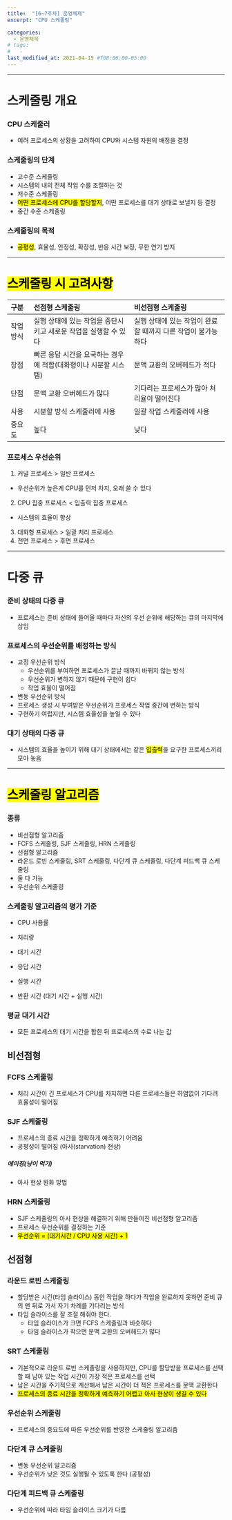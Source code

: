 ```yaml
---
title:  "[6~7주차] 운영체제"
excerpt: "CPU 스케줄링"

categories:
  - 운영체제
# tags:
#   - 
last_modified_at: 2021-04-15 #T08:06:00-05:00
---
```


---
# 스케줄링 개요
### CPU 스케줄러
- 여려 프로세스의 상황을 고려하여 CPU와 시스템 자원의 배정을 결정

### 스케줄링의 단계
- 고수준 스케줄링
 - 시스템의 내의 전체 작업 수를 조절하는 것
- 저수준 스케줄링
 - <mark>어떤 프로세스에 CPU를 할당할지</mark>, 어떤 프로세스를 대기 상태로 보낼지 등 결정
- 중간 수준 스케줄링

### 스케줄링의 목적
- <mark>공평성</mark>, 효율성, 안정성, 확장성, 반응 시간 보장, 무한 연기 방지

---
# <mark>스케줄링 시 고려사항</mark>

|구분|선점형 스케줄링|비선점형 스케줄링|
|:---|:---|:---|
|작업 방식|실행 상태에 있는 작업을 중단시키고 새로운 작업을 실행할 수 있다|실행 상태에 있는 작업이 완료할 때까지 다른 작업이 불가능하다|
|장점|빠른 응답 시간을 요국하는 경우에 적합(대화형이나 시분할 시스템)|문맥 교환의 오버헤드가 적다|
|단점|문맥 교환 오버헤드가 많다|기다리는 프로세스가 많아 처리율이 떨어진다|
|사용|시분할 방식 스케줄러에 사용|일괄 작업 스케줄러에 사용|
|중요도|높다|낮다|

### 프로세스 우선순위
1. 커널 프로세스 > 일반 프로세스
  - 우선순위가 높은게 CPU를 먼저 차지, 오래 쓸 수 있다
2. CPU 집중 프로세스 < 입출력 집중 프로세스
 - 시스템의 효율이 향상
3. 대화형 프로세스 > 일괄 처리 프로세스
4. 전면 프로세스 > 후면 프로세스

---
# 다중 큐
### 준비 상태의 다중 큐
- 프로세스는 준비 상태에 들어올 때마다 자신의 우선 순위에 해당하는 큐의 마지막에 삽임

### 프로세스의 우선순위를 배정하는 방식
- 고정 우선순위 방식
  - 우선순위를 부여하면 프로세스가 끌날 때까지 바뀌지 않는 방식
  - 우선순위가 변하지 않기 때문에 구현이 쉽다
  - 작업 효율이 떨어짐
- 변동 우선순위 방식
 - 프로세스 생성 시 부여받은 우선순위가 프로세스 작업 중간에 변하는 방식
 - 구현하기 여럽지만, 시스템 효율성을 높일 수 있다

### 대기 상태의 다중 큐
- 시스템의 효율을 높이기 위해 대기 상태에서는 같은 <mark>입출력</mark>을 요구한 프로세스끼리 모아 놓음

---
# <mark>스케줄링 알고리즘</mark>
### 종류
- 비선점형 알고리즘
 - FCFS 스케줄링, SJF 스케줄링, HRN 스케줄링
- 선점형 알고리즘
 - 라운드 로빈 스케줄링, SRT 스케줄링, 다단계 큐 스케줄링, 다단계 피드백 큐 스케줄링
- 둘 다 가능
 - 우선순위 스케줄링

### 스케줄링 알고리즘의 평가 기준
- CPU 사용률
- 처리량

- 대기 시간
- 응답 시간
- 실행 시간
- 반환 시간 (대기 시간 + 실행 시간)

### 평균 대기 시간
- 모든 프로세스의 대기 시간을 합한 뒤 프로세스의 수로 나눈 값

## 비선점형
### FCFS 스케줄링
- 처리 시간이 긴 프로세스가 CPU를 차지하면 다른 프로세스들은 하염없이 기다려 효율성이 떨어짐

### SJF 스케줄링
- 프로세스의 종료 시간을 정확하게 예측하기 어려움
- 공평성이 떨어짐 (아사(starvation) 현상)
##### 에이징(낭이 먹기)
- 아사 현상 완화 방법

### HRN 스케줄링
- SJF 스케줄링의 아사 현상을 해결하기 위해 만들어진 비선점형 알고리즘
- 프로세스 우선순위를 결정하는 기준
 - <mark>우선순위 = (대기시간 / CPU 사용 시간) + 1</mark>

## 선점형
### 라운드 로빈 스케줄링
- 할당받은 시간(타임 슬라이스) 동안 작업을 하다가 작업을 완료하지 못하면 준비 큐의 맨 뒤로 가서 자기 차례를 기다리는 방식
- 타임 슬라이스를 잘 조절 해줘야 한다.
  - 타임 슬라이스가 크면 FCFS 스케줄링과 비슷하다
  - 타임 슬라이스가 작으면 문맥 교환의 오버헤드가 많다

### SRT 스케줄링
- 기본적으로 라운드 로빈 스케줄링을 사용하지만, CPU를 할당받을 프로세스를 선택할 때 남아 있는 작업 시간이 가장 적은 프로세스를 선택
- 남은 시간을 주기적으로 계산해서 남은 시간이 더 적은 프로세스를 문맥 교환한다
- <mark>프로세스의 종료 시간을 정확하게 예측하기 어렵고 아사 현상이 생길 수 있다</mark>

### 우선순위 스케줄링
- 프로세스의 중요도에 따른 우선순위를 반영한 스케줄링 알고리즘

### 다단계 큐 스케줄링
- 변동 우선순위 알고리즘
- 우선순위가 낮은 것도 실행될 수 있도록 한다 (공평성)

### 다단계 피드백 큐 스케줄링
- 우선순위에 따라 타임 슬라이스 크기가 다름